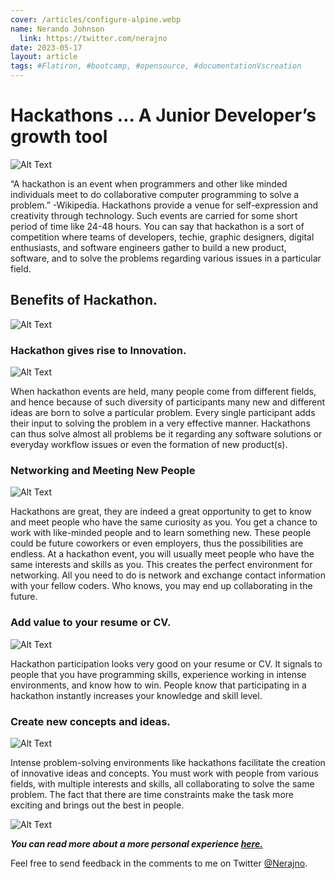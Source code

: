 ```yaml
---
cover: /articles/configure-alpine.webp
name: Nerando Johnson
  link: https://twitter.com/nerajno
date: 2023-05-17
layout: article
tags: #Flatiron, #bootcamp, #opensource, #documentationVscreation
---
```




# Hackathons … A Junior Developer’s growth tool

![Alt Text](https://thepracticaldev.s3.amazonaws.com/i/hujxt40apqh81vsoc7rt.jpg)

“A hackathon is an event when programmers and other like minded individuals meet to do collaborative computer programming to solve a problem.” -Wikipedia. Hackathons provide a venue for self-expression and creativity through technology. Such events are carried for some short period of time like 24-48 hours. You can say that hackathon is a sort of competition where teams of developers, techie, graphic designers, digital enthusiasts, and software engineers gather to build a new product, software, and to solve the problems regarding various issues in a particular field.


## Benefits of Hackathon.
![Alt Text](https://thepracticaldev.s3.amazonaws.com/i/p3qlwt2lkfxwmhgot2wq.jpg)


### Hackathon gives rise to Innovation.
![Alt Text](https://thepracticaldev.s3.amazonaws.com/i/9k6jtlwpb8refxvl2ghr.jpg)

When hackathon events are held, many people come from different fields, and hence because of such diversity of participants many new and different ideas are born to solve a particular problem. Every single participant adds their input to solving the problem in a very effective manner. Hackathons can thus solve almost all problems be it regarding any software solutions or everyday workflow issues or even the formation of new product(s).



### Networking and Meeting New People
![Alt Text](https://thepracticaldev.s3.amazonaws.com/i/7jo4cmflwhn08pxj6zo3.jpg)

Hackathons are great, they are indeed a great opportunity to get to know and meet people who have the same curiosity as you. You get a chance to work with like-minded people and to learn something new. These people could be future coworkers or even employers, thus the possibilities are endless.
At a hackathon event, you will usually meet people who have the same interests and skills as you. This creates the perfect environment for networking. All you need to do is network and exchange contact information with your fellow coders. Who knows, you may end up collaborating in the future.

### Add value to your resume or CV.
![Alt Text](https://thepracticaldev.s3.amazonaws.com/i/nec6ilj70uu6m7wfrr37.jpg)


Hackathon participation looks very good on your resume or CV. It signals to people that you have programming skills, experience working in intense environments, and know how to win. People know that participating in a hackathon instantly increases your knowledge and skill level.

### Create new concepts and ideas.
![Alt Text](https://thepracticaldev.s3.amazonaws.com/i/goaiv933n2rvl6w3yhrh.jpg)

Intense problem-solving environments like hackathons facilitate the creation of innovative ideas and concepts. You must work with people from various fields, with multiple interests and skills, all collaborating to solve the same problem. The fact that there are time constraints make the task more exciting and brings out the best in people.



![Alt Text](https://thepracticaldev.s3.amazonaws.com/i/kqpa5k9kpnpf80mu080h.jpeg)

**_You can read more about a more personal experience [here.](https://medium.com/paratransit-pal/paratransit-pal-won-40-000-at-at-ts-atlanta-civic-coding-challenge-and-gave-it-all-to-charity-30bba157d92d)_**


Feel free to send feedback in the comments to me on Twitter [@Nerajno](https://twitter.com/nerajno).



